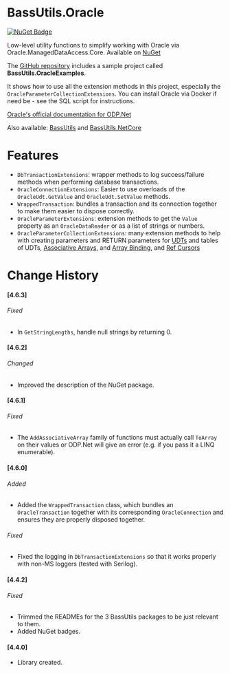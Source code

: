 ﻿# BassUtils.Oracle
[![NuGet Badge](https://buildstats.info/nuget/bassutils.oracle)](https://www.nuget.org/packages/BassUtils.Oracle/)

Low-level utility functions to simplify working with Oracle via
Oracle.ManagedDataAccess.Core.
Available on [NuGet](https://www.nuget.org/packages/BassUtils.Oracle)

The [GitHub repository](https://www.github.com/PhilipDaniels/BassUtils)
includes a sample project called **BassUtils.OracleExamples**.

It shows how to use all the extension methods in this project, especially
the `OracleParameterCollectionExtensions`. You can install Oracle via Docker
if need be - see the SQL script for instructions.

[Oracle's official documentation for ODP.Net](https://docs.oracle.com/en/database/oracle/oracle-data-access-components/19.3.2/odpnt/features.html#GUID-FF58E75D-B5D1-4327-B65E-CE263E3A5C6C)

Also available: [BassUtils](https://www.nuget.org/packages/BassUtils)
and [BassUtils.NetCore](https://www.nuget.org/packages/BassUtils.NetCore)

# Features

* `DbTransactionExtensions`: wrapper methods to log success/failure methods
  when performing database transactions.
* `OracleConnectionExtensions`: Easier to use overloads of the `OracleUdt.GetValue`
  and `OracleUdt.SetValue` methods.
* `WrappedTransaction`: bundles a transaction and its connection together to
  make them easier to dispose correctly.
* `OracleParameterExtensions`: extension methods to get the `Value` property as
  an `OracleDataReader` or as a list of strings or numbers.
* `OracleParameterCollectionExtensions`: many extension methods to help with creating
  parameters and RETURN parameters for [UDTs](https://docs.oracle.com/en/database/oracle/oracle-data-access-components/19.3.2/odpnt/featUDTs.html#GUID-7913CDD0-CB22-4257-828F-FBCCA3FE9126)
  and tables of UDTs,
  [Associative Arrays](https://docs.oracle.com/en/database/oracle/oracle-data-access-components/19.3.2/odpnt/featOraCommand.html#GUID-05A6D391-E77F-41AF-83A2-FE86A3D98872),
  and [Array Binding](https://docs.oracle.com/en/database/oracle/oracle-data-access-components/19.3.2/odpnt/featOraCommand.html#GUID-FACB870D-6F8B-46EA-95EA-65C6C6536B9E),
  and [Ref Cursors](https://docs.oracle.com/en/database/oracle/oracle-data-access-components/19.3.2/odpnt/featRefCursor.html#GUID-4215DACA-977E-473F-AF4E-764841A476D7)


# Change History

#### [4.6.3]
###### Fixed
- In `GetStringLengths`, handle null strings by returning 0.

#### [4.6.2]
###### Changed
- Improved the description of the NuGet package.

#### [4.6.1]
###### Fixed
- The `AddAssociativeArray` family of functions must actually call `ToArray`
  on their values or ODP.Net will give an error (e.g. if you pass it a LINQ
  enumerable).

#### [4.6.0]
###### Added
- Added the `WrappedTransaction` class, which bundles an `OracleTransaction` together
  with its corresponding `OracleConnection` and ensures they are properly disposed together.
###### Fixed
- Fixed the logging in `DbTransactionExtensions` so that it works properly with
  non-MS loggers (tested with Serilog).

#### [4.4.2]
###### Fixed
- Trimmed the READMEs for the 3 BassUtils packages to be just relevant to them.
- Added NuGet badges.

#### [4.4.0]
- Library created.
